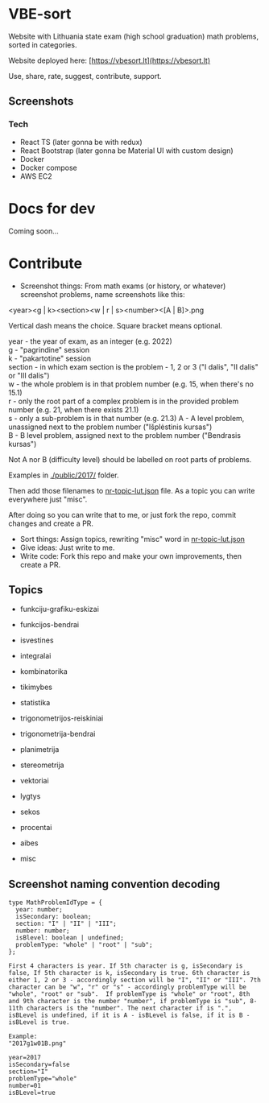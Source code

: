 # VBE-sort

Website with Lithuania state exam (high school graduation) math problems, sorted in categories.

Website deployed here: [https://vbesort.lt](https://vbesort.lt)

Use, share, rate, suggest, contribute, support.

## Screenshots

### Tech

- React TS (later gonna be with redux)
- React Bootstrap (later gonna be Material UI with custom design)
- Docker
- Docker compose
- AWS EC2

# Docs for dev

Coming soon...

# Contribute

- Screenshot things: From math exams (or history, or whatever) screenshot problems, name screenshots like this:

\<year>\<g | k>\<section>\<w | r | s>\<number>\<[A | B]>.png

Vertical dash means the choice. Square bracket means optional.

year - the year of exam, as an integer (e.g. 2022)  
g - "pagrindine" session  
k - "pakartotine" session  
section - in which exam section is the problem - 1, 2 or 3 ("I dalis", "II dalis" or "III dalis")  
w - the whole problem is in that problem number (e.g. 15, when there's no 15.1)  
r - only the root part of a complex problem is in the provided problem number (e.g. 21, when there exists 21.1)  
s - only a sub-problem is in that number (e.g. 21.3)
A - A level problem, unassigned next to the problem number ("Išplėstinis kursas")  
B - B level problem, assigned next to the problem number ("Bendrasis kursas")

Not A nor B (difficulty level) should be labelled on root parts of problems.

Examples in [./public/2017/](./public/2017/) folder.

Then add those filenames to [nr-topic-lut.json](.\src\mainPage\nr-topic-lut.json) file. As a topic you can write everywhere just "misc".

After doing so you can write that to me, or just fork the repo, commit changes and create a PR.

- Sort things: Assign topics, rewriting "misc" word in [nr-topic-lut.json](.\src\mainPage\nr-topic-lut.json)
- Give ideas: Just write to me.
- Write code: Fork this repo and make your own improvements, then create a PR.

## Topics

- funkciju-grafiku-eskizai
- funkcijos-bendrai
- isvestines
- integralai

- kombinatorika
- tikimybes
- statistika

- trigonometrijos-reiskiniai
- trigonometrija-bendrai

- planimetrija
- stereometrija
- vektoriai

- lygtys

- sekos

- procentai

- aibes

- misc

## Screenshot naming convention decoding

```
type MathProblemIdType = {
  year: number;
  isSecondary: boolean;
  section: "I" | "II" | "III";
  number: number;
  isBlevel: boolean | undefined;
  problemType: "whole" | "root" | "sub";
};

First 4 characters is year. If 5th character is g, isSecondary is false, If 5th character is k, isSecondary is true. 6th character is either 1, 2 or 3 - accordingly section will be "I", "II" or "III". 7th character can be "w", "r" or "s" - accordingly problemType will be "whole", "root" or "sub".  If problemType is "whole" or "root", 8th and 9th character is the number "number", if problemType is "sub", 8-11th characters is the "number". The next character if is ".", isBLevel is undefined, if it is A - isBLevel is false, if it is B - isBLevel is true.

Example:
"2017g1w01B.png"

year=2017
isSecondary=false
section="I"
problemType="whole"
number=01
isBLevel=true
```
